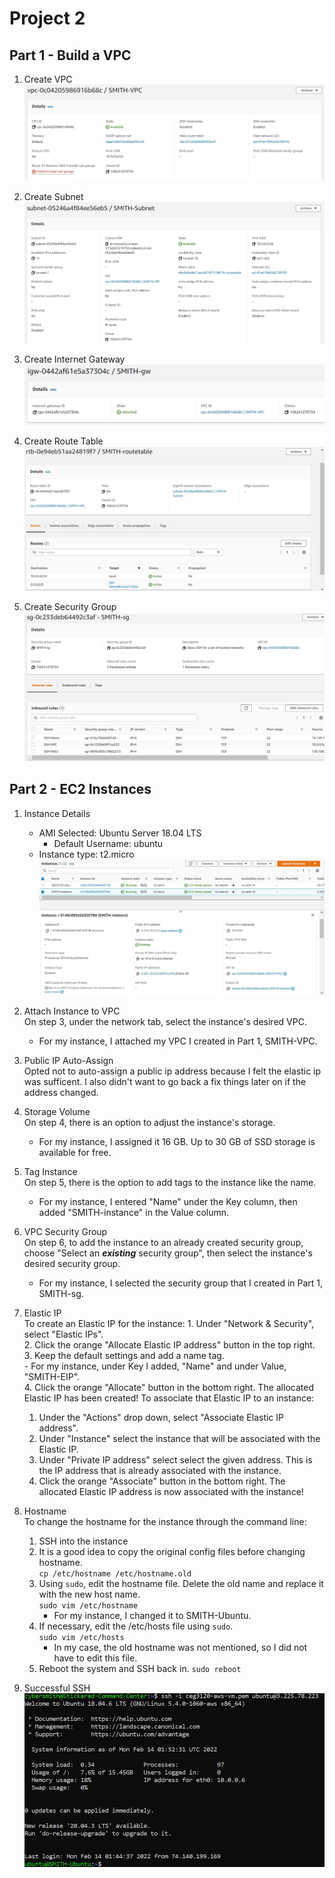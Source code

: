# Project 2

## Part 1 - Build a VPC

1. Create VPC   
   ![SMITH-VPC created](https://github.com/WSU-kduncan/ceg3120-cybersmith-22/blob/main/Projects/Project2/images/vpc.JPG)

2. Create Subnet   
   ![SMITH-Subnet created](https://github.com/WSU-kduncan/ceg3120-cybersmith-22/blob/main/Projects/Project2/images/subnet.JPG)

3. Create Internet Gateway   
   ![SMITH-gw created](https://github.com/WSU-kduncan/ceg3120-cybersmith-22/blob/main/Projects/Project2/images/gw.JPG)

4. Create Route Table   
   ![SMITH-routetable created](https://github.com/WSU-kduncan/ceg3120-cybersmith-22/blob/main/Projects/Project2/images/rt.JPG)

5. Create Security Group   
   ![SMITH-sg created](https://github.com/WSU-kduncan/ceg3120-cybersmith-22/blob/main/Projects/Project2/images/sg_full.JPG)


## Part 2 - EC2 Instances
1. Instance Details  
   - AMI Selected: Ubuntu Server 18.04 LTS 
      - Default Username: ubuntu
   - Instance type: t2.micro 
   ![instance details](https://github.com/WSU-kduncan/ceg3120-cybersmith-22/blob/main/Projects/Project2/images/instance.JPG)

2. Attach Instance to VPC   
   On step 3, under the network tab, select the instance's desired VPC.  
      - For my instance, I attached my VPC I created in Part 1, SMITH-VPC.

3. Public IP Auto-Assign   
   Opted not to auto-assign a public ip address because I felt the elastic ip was sufficent. I also didn't want to go back a fix things later on if the address changed.  

4. Storage Volume   
   On step 4, there is an option to adjust the instance's storage. 
      - For my instance, I assigned it 16 GB. Up to 30 GB of SSD storage is available for free.  

5. Tag Instance   
   On step 5, there is the option to add tags to the instance like the name. 
      - For my instance, I entered "Name" under the Key column, then added "SMITH-instance" in the Value column.  

6. VPC Security Group   
   On step 6, to add the instance to an already created security group, choose "Select an ***existing*** security group", then select the instance's desired security group. 
      - For my instance, I selected the security group that I created in Part 1, SMITH-sg.  

7. Elastic IP   
   To create an Elastic IP for the instance:
        1.  Under "Network & Security", select "Elastic IPs".  
        2.  Click the orange "Allocate Elastic IP address" button in the top right.   
        3. Keep the default settings and add a name tag.   
           - For my instance, under Key I added, "Name" and under Value, "SMITH-EIP".   
        4. Click the orange "Allocate" button in the bottom right. The allocated Elastic IP has been created! 
   To associate that Elastic IP to an instance: 
      1. Under the "Actions" drop down, select "Associate Elastic IP address".  
      2. Under "Instance" select the instance that will be associated with the Elastic IP.   
      3. Under "Private IP address" select select the given address. This is the IP address that is already associated with the instance.  
      4. Click the orange "Associate" button in the bottom right. The allocated Elastic IP address is now associated with the instance!

8. Hostname   
   To change the hostname for the instance through the command line:
      1. SSH into the instance
      2. It is a good idea to copy the original config files before changing hostname.   
         `cp /etc/hostname /etc/hostname.old`
      3. Using `sudo`, edit the hostname file. Delete the old name and replace it with the new host name.   
         `sudo vim /etc/hostname`   
         - For my instance, I changed it to SMITH-Ubuntu.   
      4. If necessary, edit the /etc/hosts file using `sudo`.   
         `sudo vim /etc/hosts`   
         - In my case, the old hostname was not mentioned, so I did not have to edit this file. 
      5. Reboot the system and SSH back in. 
         `sudo reboot` 

9. Successful SSH   
   ![successful SSH](https://github.com/WSU-kduncan/ceg3120-cybersmith-22/blob/main/Projects/Project2/images/ssh_hostname.JPG)